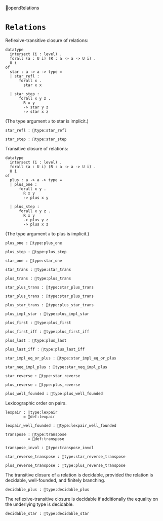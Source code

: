 open:Relations
# `Relations`

Reflexive-transitive closure of relations:

    datatype
      intersect (i : level) .
      forall (a : U i) (R : a -> a -> U i) .
      U i
    of
      star : a -> a -> type =
      | star_refl :
          forall x .
            star x x
  
      | star_step :
          forall x y z .
            R x y
            -> star y z
            -> star x z

(The type argument `a` to star is implicit.)

    star_refl : type:star_refl

    star_step : type:star_step

Transitive closure of relations:

    datatype
      intersect (i : level) .
      forall (a : U i) (R : a -> a -> U i) .
      U i
    of
      plus : a -> a -> type =
      | plus_one :
          forall x y .
            R x y
            -> plus x y
  
      | plus_step :
          forall x y z .
            R x y
            -> plus y z
            -> plus x z

(The type argument `a` to plus is implicit.)

    plus_one : type:plus_one

    plus_step : type:plus_step

    star_one : type:star_one

    star_trans : type:star_trans

    plus_trans : type:plus_trans

    star_plus_trans : type:star_plus_trans

    star_plus_trans : type:star_plus_trans

    plus_star_trans : type:plus_star_trans

    plus_impl_star : type:plus_impl_star

    plus_first : type:plus_first

    plus_first_iff : type:plus_first_iff

    plus_last : type:plus_last

    plus_last_iff : type:plus_last_iff

    star_impl_eq_or_plus : type:star_impl_eq_or_plus

    star_neq_impl_plus : type:star_neq_impl_plus

    star_reverse : type:star_reverse

    plus_reverse : type:plus_reverse

    plus_well_founded : type:plus_well_founded

Lexicographic order on pairs.

    lexpair : type:lexpair
            = def:lexpair

    lexpair_well_founded : type:lexpair_well_founded

    transpose : type:transpose
              = def:transpose

    transpose_invol : type:transpose_invol

    star_reverse_transpose : type:star_reverse_transpose

    plus_reverse_transpose : type:plus_reverse_transpose

The transitive closure of a relation is decidable, provided the
relation is decidable, well-founded, and finitely branching.

    decidable_plus : type:decidable_plus

The reflexive-transitive closure is decidable if additionally the
equality on the underlying type is decidable.

    decidable_star : type:decidable_star


